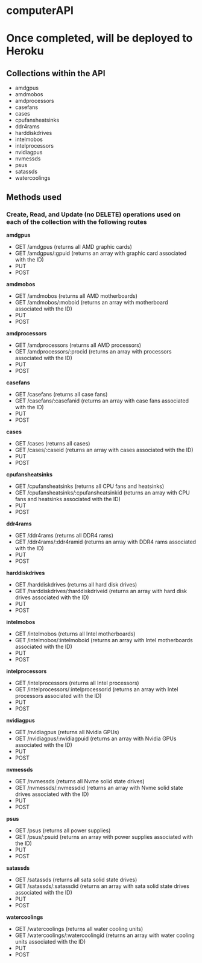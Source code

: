 # computerAPI

# Once completed, will be deployed to Heroku

## Collections within the API

- amdgpus
- amdmobos
- amdprocessors
- casefans
- cases
- cpufansheatsinks
- ddr4rams
- harddiskdrives
- intelmobos
- intelprocessors
- nvidiagpus
- nvmessds
- psus
- satassds
- watercoolings

## Methods used

### Create, Read, and Update (no DELETE) operations used on each of the collection with the following routes

**amdgpus**

- GET /amdgpus (returns all AMD graphic cards)
- GET /amdgpus/:gpuid (returns an array with graphic card associated with the ID)
- PUT
- POST

**amdmobos**

- GET /amdmobos (returns all AMD motherboards)
- GET /amdmobos/:moboid (returns an array with motherboard associated with the ID)
- PUT
- POST

**amdprocessors**

- GET /amdprocessors (returns all AMD processors)
- GET /amdprocessors/:procid (returns an array with processors associated with the ID)
- PUT
- POST

**casefans**

- GET /casefans (returns all case fans)
- GET /casefans/:casefanid (returns an array with case fans associated with the ID)
- PUT
- POST

**cases**

- GET /cases (returns all cases)
- GET /cases/:caseid (returns an array with cases associated with the ID)
- PUT
- POST

**cpufansheatsinks**

- GET /cpufansheatsinks (returns all CPU fans and heatsinks)
- GET /cpufansheatsinks/:cpufansheatsinkid (returns an array with CPU fans and heatsinks associated with the ID)
- PUT
- POST

**ddr4rams**

- GET /ddr4rams (returns all DDR4 rams)
- GET /ddr4rams/:ddr4ramid (returns an array with DDR4 rams associated with the ID)
- PUT
- POST

**harddiskdrives**

- GET /harddiskdrives (returns all hard disk drives)
- GET /harddiskdrives/:harddiskdriveid (returns an array with hard disk drives associated with the ID)
- PUT
- POST

**intelmobos**

- GET /intelmobos (returns all Intel motherboards)
- GET /intelmobos/:intelmoboid (returns an array with Intel motherboards associated with the ID)
- PUT
- POST

**intelprocessors**

- GET /intelprocessors (returns all Intel processors)
- GET /intelprocessors/:intelprocessorid (returns an array with Intel processors associated with the ID)
- PUT
- POST

**nvidiagpus**

- GET /nvidiagpus (returns all Nvidia GPUs)
- GET /nvidiagpus/:nvidiagpuid (returns an array with Nvidia GPUs associated with the ID)
- PUT
- POST

**nvmessds**

- GET /nvmessds (returns all Nvme solid state drives)
- GET /nvmessds/:nvmessdid (returns an array with Nvme solid state drives associated with the ID)
- PUT
- POST

**psus**

- GET /psus (returns all power supplies)
- GET /psus/:psuid (returns an array with power supplies associated with the ID)
- PUT
- POST

**satassds**

- GET /satassds (returns all sata solid state drives)
- GET /satassds/:satassdid (returns an array with sata solid state drives associated with the ID)
- PUT
- POST

**watercoolings**

- GET /watercoolings (returns all water cooling units)
- GET /watercoolings/:watercoolingid (returns an array with water cooling units associated with the ID)
- PUT
- POST
